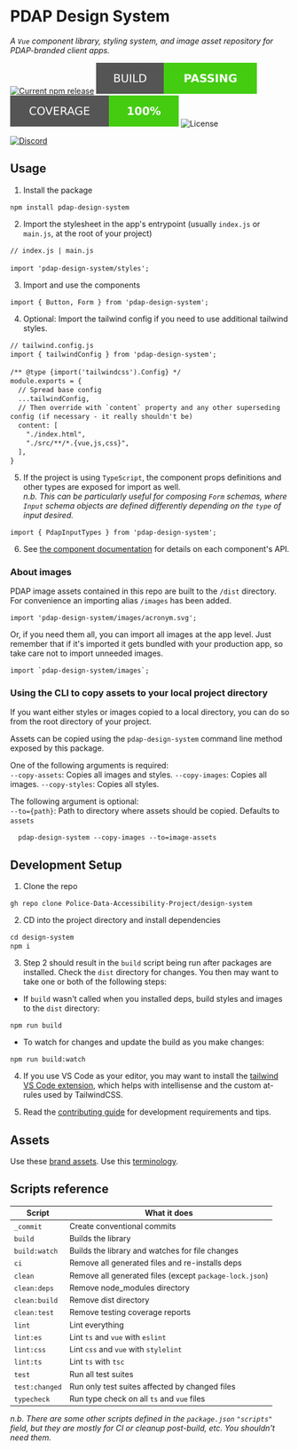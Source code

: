 # PDAP Design System
_A `Vue` component library, styling system, and image asset repository for PDAP-branded client apps._

[![Current npm release](https://img.shields.io/npm/v/pdap-design-system?style=for-the-badge)](https://www.npmjs.com/package/pdap-design-system)
![Build status](./badges/build.svg) 
![Test coverage](./badges/coverage.svg) 
![License](https://img.shields.io/github/license/Police-Data-Accessibility-Project/design-system.svg?style=for-the-badge&color=green) 


[![Discord](https://img.shields.io/discord/828274060034965575?logo=discord&style=for-the-badge&color=blue)](https://discord.gg/vKhDv7nC8B)


## Usage

1. Install the package

```
npm install pdap-design-system
```

2. Import the stylesheet in the app's entrypoint (usually `index.js` or `main.js`, at the root of your project)

```
// index.js | main.js

import 'pdap-design-system/styles';
```

3. Import and use the components

```
import { Button, Form } from 'pdap-design-system';
```

4. Optional: Import the tailwind config if you need to use additional tailwind styles.

```
// tailwind.config.js
import { tailwindConfig } from 'pdap-design-system';

/** @type {import('tailwindcss').Config} */
module.exports = {
  // Spread base config
  ...tailwindConfig,
  // Then override with `content` property and any other superseding config (if necessary - it really shouldn't be)
  content: [
    "./index.html",
    "./src/**/*.{vue,js,css}",
  ],
}

```

5. If the project is using `TypeScript`, the component props definitions and other types are exposed for import as well.  
   _n.b. This can be particularly useful for composing `Form` schemas, where `Input` schema objects are defined differently depending on the `type` of input desired._

```
import { PdapInputTypes } from 'pdap-design-system';
```

6. See [the component documentation](./docs/components.md) for details on each component's API.

### About images

PDAP image assets contained in this repo are built to the `/dist` directory. For convenience an importing alias `/images` has been added.

```
import 'pdap-design-system/images/acronym.svg';
```

Or, if you need them all, you can import all images at the app level. Just remember that if it's imported it gets bundled with your production app, so take care not to import unneeded images.

```
import `pdap-design-system/images`;
```

### Using the CLI to copy assets to your local project directory

If you want either styles or images copied to a local directory, you can do so from the root directory of your project.

Assets can be copied using the `pdap-design-system` command line method exposed by this package.

One of the following arguments is required:  
`--copy-assets`: Copies all images and styles.
`--copy-images`: Copies all images.
`--copy-styles`: Copies all styles.

The following argument is optional:  
`--to={path}`: Path to directory where assets should be copied. Defaults to `assets`

```
  pdap-design-system --copy-images --to=image-assets
```

## Development Setup

1. Clone the repo

```
gh repo clone Police-Data-Accessibility-Project/design-system
```

2. CD into the project directory and install dependencies

```
cd design-system
npm i
```

3. Step 2 should result in the `build` script being run after packages are installed. Check the `dist` directory for changes. You then may want to take one or both of the following steps:

- If `build` wasn't called when you installed deps, build styles and images to the `dist` directory:

```
npm run build
```

- To watch for changes and update the build as you make changes:

```
npm run build:watch
```

4. If you use VS Code as your editor, you may want to install the [tailwind VS Code extension](https://marketplace.visualstudio.com/items?itemName=bradlc.vscode-tailwindcss), which helps with intellisense and the custom at-rules used by TailwindCSS.

5. Read the [contributing guide](./CONTRIBUTING.md) for development requirements and tips.

## Assets

Use these [brand assets](https://docs.pdap.io/meta/about/staff/brand-assets).
Use this [terminology](https://docs.pdap.io/activities/terms-and-definitions).

## Scripts reference

| Script         | What it does                                             |
| -------------- | -------------------------------------------------------- |
| `_commit`      | Create conventional commits                              |
| `build`        | Builds the library                                       |
| `build:watch`  | Builds the library and watches for file changes          |
| `ci`           | Remove all generated files and re-installs deps         |
| `clean`        | Remove all generated files (except `package-lock.json`) |
| `clean:deps`   | Remove node_modules directory                           |
| `clean:build`  | Remove dist directory                                   |
| `clean:test`   | Remove testing coverage reports                         |
| `lint`         | Lint everything                                         |
| `lint:es`      | Lint `ts`  and `vue` with `eslint`                       |
| `lint:css`     | Lint `css` and `vue` with `stylelint`                    |
| `lint:ts`      | Lint `ts` with `tsc`                                     |
| `test`         | Run all test suites                                     |
| `test:changed` | Run only test suites affected by changed files          |
| `typecheck`    | Run type check on all `ts` and `vue` files              |


_n.b. There are some other scripts defined in the `package.json` `"scripts"` field, but they are mostly for CI or cleanup post-build, etc. You shouldn't need them._
